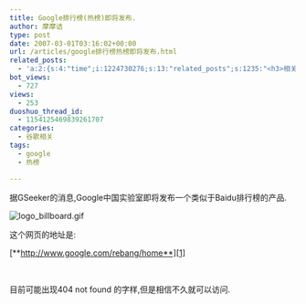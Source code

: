 ```yaml
---
title: Google排行榜(热榜)即将发布.
author: 摩摩诘
type: post
date: 2007-03-01T03:16:02+00:00
url: /articles/google排行榜热榜即将发布.html
related_posts:
  - 'a:2:{s:4:"time";i:1224730276;s:13:"related_posts";s:1235:"<h3>相关日志</h3><ul class="related_post"><li><a href="http://www.digglife.cn/articles/adsense-for-feed-review.html" title="Google AdSense的Feed广告">Google AdSense的Feed广告</a></li><li><a href="http://www.digglife.cn/articles/google-maps-japan-street-view.html" title="Google地图日本版加入街景(Street View)功能">Google地图日本版加入街景(Street View)功能</a></li><li><a href="http://www.digglife.cn/articles/knol-open.html" title="Google的维基百科Knol正式开放">Google的维基百科Knol正式开放</a></li><li><a href="http://www.digglife.cn/articles/google-docs-templates.html" title="使用开放的模板创建Google文件">使用开放的模板创建Google文件</a></li><li><a href="http://www.digglife.cn/articles/adsense-referrals-retired.html" title="Adsense推介计划将在8月底暂停">Adsense推介计划将在8月底暂停</a></li><li><a href="http://www.digglife.cn/articles/add-google-toolbar-functions-firefox3.html" title="给Firefox 3添加Google Toolbar的功能">给Firefox 3添加Google Toolbar的功能</a></li><li><a href="http://www.digglife.cn/articles/you-are-not-japanese.html" title="Google翻译:你不是日本人">Google翻译:你不是日本人</a></li></ul>";}'
bot_views:
  - 727
views:
  - 253
duoshuo_thread_id:
  - 1154125469839261707
categories:
  - 谷歌相关
tags:
  - google
  - 热榜

---
```

据GSeeker的消息,Google中国实验室即将发布一个类似于Baidu排行榜的产品.

<img id="image43499" alt="logo_billboard.gif" src="http://javabeta.yo2.cn/wp-content/uploads/3/379/2007/04/logo_billboard.gif" />

这个网页的地址是:

[**http://www.google.com/rebang/home**][1]

 

目前可能出现404 not found 的字样,但是相信不久就可以访问.

 [1]: http://www.google.com/rebang/home